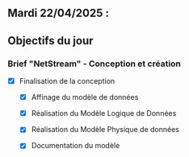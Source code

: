 ## Mardi 22/04/2025 :

## Objectifs du jour

### Brief "NetStream" - Conception et création

- [X] Finalisation de la conception
  - [X] Affinage du modèle de données
  - [X] Réalisation du Modèle Logique de Données
  - [X] Réalisation du Modèle Physique de données
  - [X] Documentation du modèle


